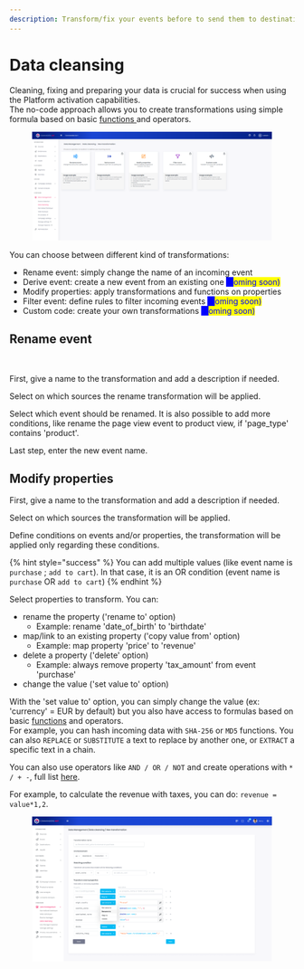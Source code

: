 ```yaml
---
description: Transform/fix your events before to send them to destinations
---
```


# Data cleansing

Cleaning, fixing and preparing your data is crucial for success when using the Platform activation capabilities.\
The no-code approach allows you to create transformations using simple formula based on basic [functions ](supported-transformation-functions.md)and operators.

<figure><img src="../../../.gitbook/assets/image (1) (7).png" alt=""><figcaption></figcaption></figure>

You can choose between different kind of transformations:

* Rename event: simply change the name of an incoming event
* Derive event: create a new event from an existing one <mark style="color:blue;background-color:blue;">(c</mark><mark style="color:blue;">oming soon)</mark>
* Modify properties: apply transformations and functions on properties
* Filter event: define rules to filter incoming events <mark style="color:blue;background-color:blue;">(c</mark><mark style="color:blue;">oming soon)</mark>
* Custom code: create your own transformations <mark style="color:blue;background-color:blue;">(c</mark><mark style="color:blue;">oming soon)</mark>

## Rename event

<figure><img src="../../../.gitbook/assets/Capture d’écran 2022-12-08 à 11.25.19.png" alt=""><figcaption></figcaption></figure>

First, give a name to the transformation and add a description if needed.

Select on which sources the rename transformation will be applied.

Select which event should be renamed. It is also possible to add more conditions, like rename the page view event to product view, if 'page\_type' contains 'product'.

Last step, enter the new event name.

## Modify properties

First, give a name to the transformation and add a description if needed.

Select on which sources the transformation will be applied.

Define conditions on events and/or properties, the transformation will be applied only regarding these conditions.

{% hint style="success" %}
You can add multiple values (like event name is `purchase` ; `add to cart`). In that case, it is an OR condition (event name is `purchase` OR `add to cart`)
{% endhint %}

Select properties to transform. You can:

* rename the property ('rename to' option)
  * Example: rename 'date\_of\_birth' to 'birthdate'
* map/link to an existing property ('copy value from' option)
  * Example: map property 'price' to 'revenue'
* delete a property ('delete' option)
  * Example: always remove property 'tax\_amount' from event 'purchase'
* change the value ('set value to' option)

With the 'set value to' option, you can simply change the value (ex: 'currency' = EUR by default) but you also have access to formulas based on basic [functions](supported-transformation-functions.md) and operators.\
For example, you can hash incoming data with `SHA-256` or `MD5` functions. You can also `REPLACE` or `SUBSTITUTE` a text to replace by another one, or `EXTRACT` a specific text in a chain.

You can also use operators like `AND / OR / NOT` and create operations with `* / + -`, full list [here](https://community.commandersact.com/platform-x/features/data-quality/data-cleansing/supported-transformation-functions#operators).

For example, to calculate the revenue with taxes, you can do: `revenue = value*1,2`.

<figure><img src="../../../.gitbook/assets/Live Normalization [READY] (1) (1).png" alt=""><figcaption></figcaption></figure>
